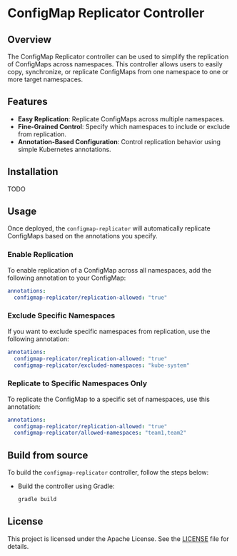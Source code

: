 # ConfigMap Replicator Controller
## Overview
The ConfigMap Replicator controller can be used to simplify the replication of ConfigMaps across namespaces. 
This controller allows users to easily copy, synchronize, or replicate ConfigMaps from one namespace to one or more target namespaces.

## Features

- **Easy Replication**: Replicate ConfigMaps across multiple namespaces.
- **Fine-Grained Control**: Specify which namespaces to include or exclude from replication.
- **Annotation-Based Configuration**: Control replication behavior using simple Kubernetes annotations.

## Installation
TODO

## Usage

Once deployed, the `configmap-replicator` will automatically replicate ConfigMaps based on the annotations you specify.

### Enable Replication

To enable replication of a ConfigMap across all namespaces, add the following annotation to your ConfigMap:

```yaml
annotations:
  configmap-replicator/replication-allowed: "true"
```

### Exclude Specific Namespaces

If you want to exclude specific namespaces from replication, use the following annotation:

```yaml
annotations:
  configmap-replicator/replication-allowed: "true"
  configmap-replicator/excluded-namespaces: "kube-system"
```

### Replicate to Specific Namespaces Only

To replicate the ConfigMap to a specific set of namespaces, use this annotation:

```yaml
annotations:
  configmap-replicator/replication-allowed: "true"
  configmap-replicator/allowed-namespaces: "team1,team2"
```

## Build from source
To build the `configmap-replicator` controller, follow the steps below:

* Build the controller using Gradle:

   ```bash
   gradle build
   ```


## License

This project is licensed under the Apache License. See the [LICENSE](LICENSE.txt) file for details.
